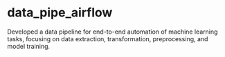 # data_pipe_airflow
Developed a data pipeline for end-to-end automation of machine learning tasks, focusing on data extraction, transformation, preprocessing, and model training.
